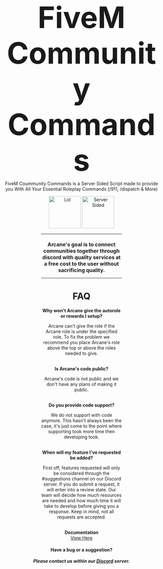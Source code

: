 </head><body><center>
<h1 style="font-size: 92px; margin-bottom: -5px;">FiveM Community Commands</h1>
<p>FiveM Coummunity Commands is a Server Sided Script made to provide you
With All Your Essential Roleplay Commands (/911, /dispatch & More)</p>
<img alt="Lol" src="https://i.imgur.com/VvAbr6z.png" width="100">
<img alt="Server Sided" src="https://i.imgur.com/QT9lhng.png" width="100">
<div style="margin: 0 auto; width: 50%; font-weight: normal;">
<hr>
<h1 style="font-size: 16px;">Arcane's goal is to connect communities together through discord with quality services
    at a free cost to the user without sacrificing quality.</h1>
<hr>
<h1>FAQ</h1>
<p><b>Why won't Arcane give the autorole or rewards I setup?</b>
</p><p>Arcane can't give the role if the Arcane role is under the specified role.
To fix the problem we recommend you place Arcane's role above the top or above the roles needed to give.</p>
<br>
<b>Is Arcane's code public?</b>
<p>Arcane's code is not public and we don't have any plans of making it public.</p>
<br>
<b>Do you provide code support?</b>
<p>We do not support with code anymore. This hasn't always been the case, it's just come to the point where supporting took more time
then developing took.</p>
<br>
<b>When will my feature I've requested be added?</b>
<p>First off, features requested will only be considered through the #suggestions channel on our Discord server. If you do submit a
request, it will enter into a review state. Our team will decide how much resources are needed and how much time it will take to
develop before giving you a response. Keep in mind, not all requests are accepted.</p>
</div>
<br>
<b>Documentation</b>
<br>
<a target="_blank" onclick="trackCampaignWebClick('', 'description');" rel="nofollow" href="https://docs.arcanebot.xyz">View Here</a><p></p>
<h4 style="margin-bottom: -1px;">Have a bug or a suggestion?</h4>
<h5>Please contact us within our <a target="_blank" onclick="trackCampaignWebClick('', 'description');" rel="nofollow" href="https://discord.gg/467YPjF">Discord</a> server.</h5>
</center>
</body></html>
